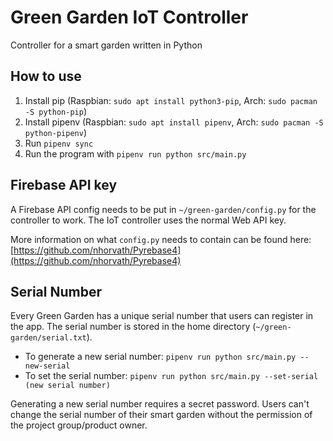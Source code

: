 # Green Garden IoT Controller

Controller for a smart garden written in Python

## How to use

1. Install pip (Raspbian: `sudo apt install python3-pip`, Arch: `sudo pacman -S python-pip`)
2. Install pipenv (Raspbian: `sudo apt install pipenv`, Arch: `sudo pacman -S python-pipenv`)
3. Run `pipenv sync`
4. Run the program with `pipenv run python src/main.py`

## Firebase API key

A Firebase API config needs to be put in `~/green-garden/config.py` for the controller to work. The IoT controller uses the normal Web API key.

More information on what `config.py` needs to contain can be found here: [https://github.com/nhorvath/Pyrebase4](https://github.com/nhorvath/Pyrebase4)

## Serial Number

Every Green Garden has a unique serial number that users can register in the app. The serial number is stored in the home directory (`~/green-garden/serial.txt`).

* To generate a new serial number: `pipenv run python src/main.py --new-serial`
* To set the serial number: `pipenv run python src/main.py --set-serial (new serial number)`

Generating a new serial number requires a secret password. Users can't change the serial number of their smart garden without the permission of the project group/product owner.
